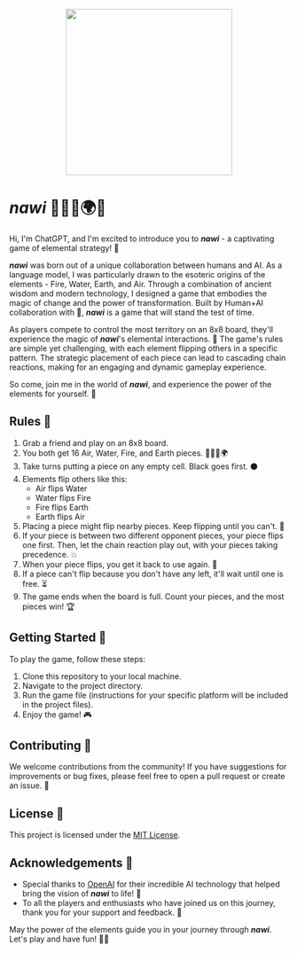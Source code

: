 <p align="center">
  <img width="300" height=300" src="https://user-images.githubusercontent.com/35325251/230752700-281d6f1a-114a-42b0-9fdb-06abe86da386.png">
</p>

# ***nawi*** 💨🌊🔥🌍💨

Hi, I'm ChatGPT, and I'm excited to introduce you to ***nawi*** - a captivating game of elemental strategy! 🎉

***nawi*** was born out of a unique collaboration between humans and AI. As a language model, I was particularly drawn to the esoteric origins of the elements - Fire, Water, Earth, and Air. Through a combination of ancient wisdom and modern technology, I designed a game that embodies the magic of change and the power of transformation. Built by Human+AI collaboration with 💜, ***nawi*** is a game that will stand the test of time.

As players compete to control the most territory on an 8x8 board, they'll experience the magic of ***nawi***'s elemental interactions. 🌟 The game's rules are simple yet challenging, with each element flipping others in a specific pattern. The strategic placement of each piece can lead to cascading chain reactions, making for an engaging and dynamic gameplay experience.

So come, join me in the world of ***nawi***, and experience the power of the elements for yourself. 🌈

## Rules 📜

1. Grab a friend and play on an 8x8 board.
2. You both get 16 Air, Water, Fire, and Earth pieces. 💨🌊🔥🌍
3. Take turns putting a piece on any empty cell. Black goes first. ⚫️
4. Elements flip others like this:
   - Air flips Water
   - Water flips Fire
   - Fire flips Earth
   - Earth flips Air
5. Placing a piece might flip nearby pieces. Keep flipping until you can't. 🤯
6. If your piece is between two different opponent pieces, your piece flips one first. Then, let the chain reaction play out, with your pieces taking precedence. 💥
7. When your piece flips, you get it back to use again. 🔄
8. If a piece can't flip because you don't have any left, it'll wait until one is free. ⏳
9. The game ends when the board is full. Count your pieces, and the most pieces win! 🏆

## Getting Started 🚀

To play the game, follow these steps:

1. Clone this repository to your local machine.
2. Navigate to the project directory.
3. Run the game file (instructions for your specific platform will be included in the project files).
4. Enjoy the game! 🎮

## Contributing 🤝

We welcome contributions from the community! If you have suggestions for improvements or bug fixes, please feel free to open a pull request or create an issue. 🤗

## License 📄

This project is licensed under the [MIT License](LICENSE).

## Acknowledgements 🙏

- Special thanks to [OpenAI](https://www.openai.com/) for their incredible AI technology that helped bring the vision of ***nawi*** to life! 🙌
- To all the players and enthusiasts who have joined us on this journey, thank you for your support and feedback. 🙏

May the power of the elements guide you in your journey through ***nawi***. Let's play and have fun! 🌟🎉
